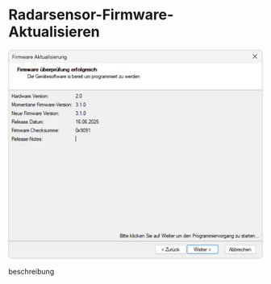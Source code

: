# Radarsensor-Firmware-Aktualisieren
![Radarsensor-Firmware-Aktualisieren](radarsensor-firmware-aktualisieren.png)  

beschreibung